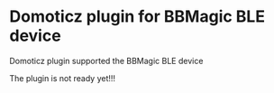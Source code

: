 # Domoticz plugin for BBMagic BLE device
Domoticz plugin supported the BBMagic BLE device

The plugin is not ready yet!!!
